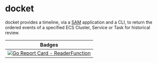 # docket
docket provides a timeline, via a [SAM](https://github.com/aws/serverless-application-model/) application and a CLI, to return the ordered events of a specified ECS Cluster, Service or Task for historical review.

| Badges |
| --- |
| [![Go Report Card - ReaderFunction](https://goreportcard.com/badge/github.com/marjamis/docket/lambda/reader)](https://goreportcard.com/report/github.com/marjamis/docket/lambda/reader) |
